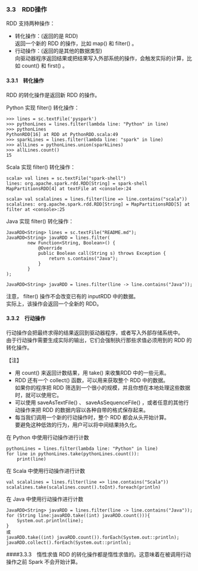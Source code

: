 ### 3.3　RDD操作
RDD 支持两种操作：
-   转化操作：(返回的是 RDD)  
返回一个新的 RDD 的操作，比如 map() 和 filter() 。  
-   行动操作：(返回的是其他的数据类型)  
向驱动器程序返回结果或把结果写入外部系统的操作，会触发实际的计算，比如 count() 和 first() 。
#### 3.3.1　转化操作
RDD 的转化操作是返回新 RDD 的操作。  
  
Python 实现 filter() 转化操作：  
``` 
>>> lines = sc.textFile('pyspark')
>>> pythonLines = lines.filter(lambda line: "Python" in line)
>>> pythonLines
PythonRDD[16] at RDD at PythonRDD.scala:49
>>> sparkLines = lines.filter(lambda line: "spark" in line)
>>> allLines = pythonLines.union(sparkLines)
>>> allLines.count()
15
```
Scala 实现 filter() 转化操作： 
``` 
scala> val lines = sc.textFile("spark-shell")
lines: org.apache.spark.rdd.RDD[String] = spark-shell MapPartitionsRDD[4] at textFile at <console>:24

scala> val scalalines = lines.filter(line => line.contains("scala"))
scalalines: org.apache.spark.rdd.RDD[String] = MapPartitionsRDD[5] at filter at <console>:25
```
Java 实现 filter() 转化操作：
``` 
JavaRDD<String> lines = sc.textFile("README.md");
JavaRDD<String> javaRDD = lines.filter(
        new Function<String, Boolean>() {
            @Override
            public Boolean call(String s) throws Exception {
                return s.contains("Java");
            }
        }
);
```
``` 
JavaRDD<String> javaRDD = lines.filter(line -> line.contains("Java"));
```

注意， filter() 操作不会改变已有的 inputRDD 中的数据。  
实际上，该操作会返回一个全新的 RDD。
#### 3.3.2　行动操作
行动操作会把最终求得的结果返回到驱动器程序，或者写入外部存储系统中。  
由于行动操作需要生成实际的输出，它们会强制执行那些求值必须用到的 RDD 的转化操作。  

【注】
-   用 count() 来返回计数结果，用 take() 来收集RDD 中的一些元素。 
-   RDD 还有一个 collect() 函数，可以用来获取整个 RDD 中的数据。  
如果你的程序把 RDD 筛选到一个很小的规模，并且你想在本地处理这些数据时，就可以使用它。
-   可以使用 saveAsTextFile() 、 saveAsSequenceFile() ，或者任意的其他行动操作来把 RDD 的数据内容以各种自带的格式保存起来。
-   每当我们调用一个新的行动操作时，整个 RDD 都会从头开始计算。  
要避免这种低效的行为，用户可以将中间结果持久化。
       
在 Python 中使用行动操作进行计数  
``` 
pythonLines = lines.filter(lambda line: "Python" in line)
for line in pythonLines.take(pythonLines.count()):
    print(line)
```
在 Scala 中使用行动操作进行计数
``` 
val scalalines = lines.filter(line => line.contains("Scala"))
scalalines.take(scalalines.count().toInt).foreach(println)
```
在 Java 中使用行动操作进行计数
``` 
JavaRDD<String> javaRDD = lines.filter(line -> line.contains("Java"));
for (String line:javaRDD.take((int) javaRDD.count())){
    System.out.println(line);
}
或
javaRDD.take((int) javaRDD.count()).forEach(System.out::println);
javaRDD.collect().forEach(System.out::println);
```
####3.3.3　惰性求值
RDD 的转化操作都是惰性求值的。这意味着在被调用行动操作之前 Spark 不会开始计算。  
